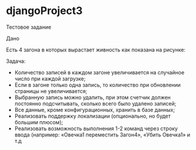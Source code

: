 # djangoProject3

Тестовое задание

Дано

Есть 4 загона в которых вырастает живность как показана на рисунке:

  

Задача:

- Количество записей в каждом загоне увеличивается на случайное число при каждой загрузке;
- Если в загоне только одна запись, то количество при обновлении страницы не увеличивается;
- Выбранную запись можно удалить, при этом счетчик должен постоянно подсчитывать, сколько всего было удалено записей;
- Все данные, кроме конфигурационных, хранить в базе данных;
- Реализовать поддержку локализации (опционально, но будет большим плюсом);
- Реализовать возможность выполнения 1-2 команд через строку ввода (например: «Овечка1 переместить Загон4»,  «Убить Овечка1» и т.д
